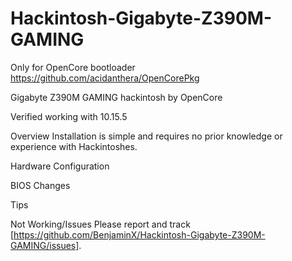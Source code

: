# Hackintosh-Gigabyte-Z390M-GAMING
Only for OpenCore bootloader
https://github.com/acidanthera/OpenCorePkg

Gigabyte Z390M GAMING hackintosh by OpenCore

Verified working with 10.15.5

Overview
Installation is simple and requires no prior knowledge or experience with Hackintoshes.

Hardware Configuration

BIOS Changes

Tips

Not Working/Issues
Please report and track [https://github.com/BenjaminX/Hackintosh-Gigabyte-Z390M-GAMING/issues].
